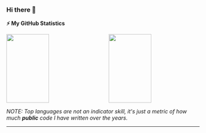 ### Hi there 👋

<!--
**lorinbear/lorinbear** is a ✨ _special_ ✨ repository because its `README.md` (this file) appears on your GitHub profile.

Here are some ideas to get you started:

- 🔭 I’m currently working on ...
- 🌱 I’m currently learning ...
- 👯 I’m looking to collaborate on ...
- 🤔 I’m looking for help with ...
- 💬 Ask me about ...
- 📫 How to reach me: ...
- 😄 Pronouns: ...
- ⚡ Fun fact: ...
-->

<b>⚡ My GitHub Statistics</b>

<p style="display:flex;justify-content: space-between">
  <img height="180rem" width="47%" src="https://github-readme-stats.vercel.app/api?username=lorinbear&show_icons=true&count_private=true" />
  <img height="180rem" width="47%" src="https://github-readme-stats.vercel.app/api/top-langs/?layout=compact&username=lorinbear" />
  
  _NOTE: Top languages are not an indicator skill, it's just a metric of how much **public** code I have written over the years._
</p>

---
